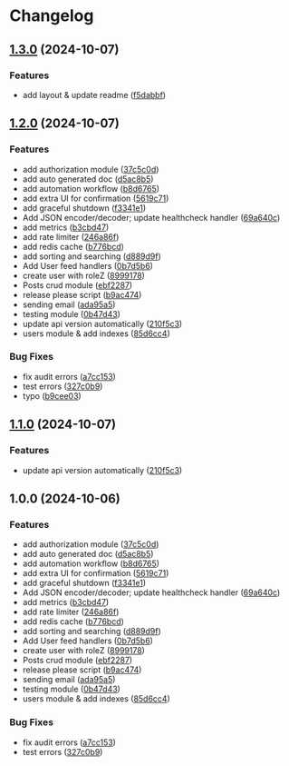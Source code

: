 # Changelog

## [1.3.0](https://github.com/minhnghia2k3/GOssage/compare/v1.2.0...v1.3.0) (2024-10-07)


### Features

* add layout & update readme ([f5dabbf](https://github.com/minhnghia2k3/GOssage/commit/f5dabbfa8ee9b31e97323caeb89c5a376e1c789f))

## [1.2.0](https://github.com/minhnghia2k3/GOssage/compare/v1.1.0...v1.2.0) (2024-10-07)


### Features

* add authorization module ([37c5c0d](https://github.com/minhnghia2k3/GOssage/commit/37c5c0df86525f9da052ff1290b8c14139829620))
* add auto generated doc ([d5ac8b5](https://github.com/minhnghia2k3/GOssage/commit/d5ac8b582149a6e1618d3c3056e8304190a1d5b2))
* add automation workflow ([b8d6765](https://github.com/minhnghia2k3/GOssage/commit/b8d676516f1beea27fa2ee41a3901b47bd423699))
* add extra UI for confirmation ([5619c71](https://github.com/minhnghia2k3/GOssage/commit/5619c71f1e6c3f06959f1eb1af9acf3823d7ff7c))
* add graceful shutdown ([f3341e1](https://github.com/minhnghia2k3/GOssage/commit/f3341e11a48ed7052a5e8b54a7db9d9478474864))
* Add JSON encoder/decoder; update healthcheck handler ([69a640c](https://github.com/minhnghia2k3/GOssage/commit/69a640c62c6166faa3571400150830014564936d))
* add metrics ([b3cbd47](https://github.com/minhnghia2k3/GOssage/commit/b3cbd47ec6140cff0035f6e40271cd577ea64236))
* add rate limiter ([246a86f](https://github.com/minhnghia2k3/GOssage/commit/246a86f225591ac26f06ccc02d5e90ac756a809f))
* add redis cache ([b776bcd](https://github.com/minhnghia2k3/GOssage/commit/b776bcd7bc8ee90766c48b26b19849139c42f5f0))
* add sorting and searching ([d889d9f](https://github.com/minhnghia2k3/GOssage/commit/d889d9fc526dfe7ced9dca2db519e61badcb9a34))
* Add User feed handlers ([0b7d5b6](https://github.com/minhnghia2k3/GOssage/commit/0b7d5b6e9d34964ec37a477cf2c391e04694cb7a))
* create user with roleZ ([8999178](https://github.com/minhnghia2k3/GOssage/commit/89991787194bf1f5a14e754a169ceda69841e3fd))
* Posts crud module ([ebf2287](https://github.com/minhnghia2k3/GOssage/commit/ebf2287f5837fb1c8cc4dff470b1f73a9deabcac))
* release please script ([b9ac474](https://github.com/minhnghia2k3/GOssage/commit/b9ac474e11879967a9b82da00cda55e65d9ee8d9))
* sending email ([ada95a5](https://github.com/minhnghia2k3/GOssage/commit/ada95a54196301b362b83437a8987c8f5b601fb8))
* testing module ([0b47d43](https://github.com/minhnghia2k3/GOssage/commit/0b47d433ddeace7dc715d22a7ac053c8ba7e32bb))
* update api version automatically ([210f5c3](https://github.com/minhnghia2k3/GOssage/commit/210f5c3e64f8fb0eb9e0aec11821819f622210c3))
* users module & add indexes ([85d6cc4](https://github.com/minhnghia2k3/GOssage/commit/85d6cc46786f7ad0749949fc0436ca74ddd0b58a))


### Bug Fixes

* fix audit errors ([a7cc153](https://github.com/minhnghia2k3/GOssage/commit/a7cc1536f29b36681c7eac229b5a3ca0e09a95ae))
* test errors ([327c0b9](https://github.com/minhnghia2k3/GOssage/commit/327c0b9f8feb906d1cd097aebd787289791575c5))
* typo ([b9cee03](https://github.com/minhnghia2k3/GOssage/commit/b9cee037a51803106361e11026ddbed6e51034e7))

## [1.1.0](https://github.com/minhnghia2k3/GOssage/compare/v1.0.0...v1.1.0) (2024-10-07)


### Features

* update api version automatically ([210f5c3](https://github.com/minhnghia2k3/GOssage/commit/210f5c3e64f8fb0eb9e0aec11821819f622210c3))

## 1.0.0 (2024-10-06)


### Features

* add authorization module ([37c5c0d](https://github.com/minhnghia2k3/GOssage/commit/37c5c0df86525f9da052ff1290b8c14139829620))
* add auto generated doc ([d5ac8b5](https://github.com/minhnghia2k3/GOssage/commit/d5ac8b582149a6e1618d3c3056e8304190a1d5b2))
* add automation workflow ([b8d6765](https://github.com/minhnghia2k3/GOssage/commit/b8d676516f1beea27fa2ee41a3901b47bd423699))
* add extra UI for confirmation ([5619c71](https://github.com/minhnghia2k3/GOssage/commit/5619c71f1e6c3f06959f1eb1af9acf3823d7ff7c))
* add graceful shutdown ([f3341e1](https://github.com/minhnghia2k3/GOssage/commit/f3341e11a48ed7052a5e8b54a7db9d9478474864))
* Add JSON encoder/decoder; update healthcheck handler ([69a640c](https://github.com/minhnghia2k3/GOssage/commit/69a640c62c6166faa3571400150830014564936d))
* add metrics ([b3cbd47](https://github.com/minhnghia2k3/GOssage/commit/b3cbd47ec6140cff0035f6e40271cd577ea64236))
* add rate limiter ([246a86f](https://github.com/minhnghia2k3/GOssage/commit/246a86f225591ac26f06ccc02d5e90ac756a809f))
* add redis cache ([b776bcd](https://github.com/minhnghia2k3/GOssage/commit/b776bcd7bc8ee90766c48b26b19849139c42f5f0))
* add sorting and searching ([d889d9f](https://github.com/minhnghia2k3/GOssage/commit/d889d9fc526dfe7ced9dca2db519e61badcb9a34))
* Add User feed handlers ([0b7d5b6](https://github.com/minhnghia2k3/GOssage/commit/0b7d5b6e9d34964ec37a477cf2c391e04694cb7a))
* create user with roleZ ([8999178](https://github.com/minhnghia2k3/GOssage/commit/89991787194bf1f5a14e754a169ceda69841e3fd))
* Posts crud module ([ebf2287](https://github.com/minhnghia2k3/GOssage/commit/ebf2287f5837fb1c8cc4dff470b1f73a9deabcac))
* release please script ([b9ac474](https://github.com/minhnghia2k3/GOssage/commit/b9ac474e11879967a9b82da00cda55e65d9ee8d9))
* sending email ([ada95a5](https://github.com/minhnghia2k3/GOssage/commit/ada95a54196301b362b83437a8987c8f5b601fb8))
* testing module ([0b47d43](https://github.com/minhnghia2k3/GOssage/commit/0b47d433ddeace7dc715d22a7ac053c8ba7e32bb))
* users module & add indexes ([85d6cc4](https://github.com/minhnghia2k3/GOssage/commit/85d6cc46786f7ad0749949fc0436ca74ddd0b58a))


### Bug Fixes

* fix audit errors ([a7cc153](https://github.com/minhnghia2k3/GOssage/commit/a7cc1536f29b36681c7eac229b5a3ca0e09a95ae))
* test errors ([327c0b9](https://github.com/minhnghia2k3/GOssage/commit/327c0b9f8feb906d1cd097aebd787289791575c5))
